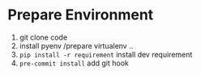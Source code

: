# Prepare Environment

1. git clone code
1. install pyenv /prepare virtualenv ..
1. `pip install -r requirement` install dev requirement
1. `pre-commit install` add git hook

